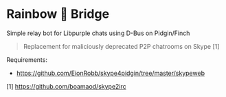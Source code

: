 # Rainbow 🌈 Bridge

Simple relay bot for Libpurple chats using D-Bus on Pidgin/Finch

> Replacement for maliciously deprecated P2P chatrooms on Skype [1]

Requirements:

* https://github.com/EionRobb/skype4pidgin/tree/master/skypeweb

[1] https://github.com/boamaod/skype2irc
